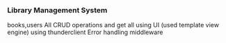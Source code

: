 ### Library Management System
 books,users
 All CRUD operations and get all
    using UI (used template view engine)
    using thunderclient
Error handling middleware